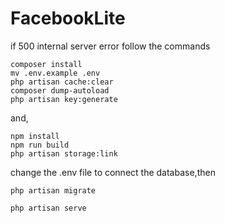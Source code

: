 # FacebookLite

if 500 internal server error follow the commands

    composer install
    mv .env.example .env
    php artisan cache:clear
    composer dump-autoload
    php artisan key:generate

and,

    npm install 
    npm run build
    php artisan storage:link

change the .env file to connect the database,then

    php artisan migrate

    php artisan serve



